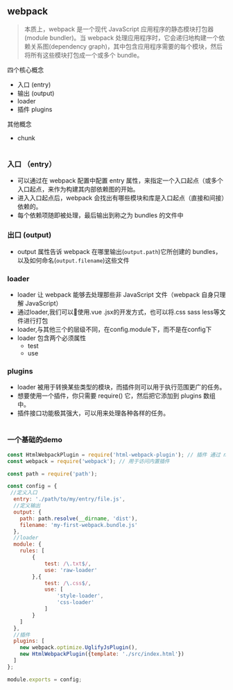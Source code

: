 ## webpack
> 本质上，webpack 是一个现代 JavaScript 应用程序的静态模块打包器(module bundler)。当 webpack 处理应用程序时，它会递归地构建一个依赖关系图(dependency graph)，其中包含应用程序需要的每个模块，然后将所有这些模块打包成一个或多个 bundle。

四个核心概念
- 入口 (entry)
- 输出 (output)
- loader 
- 插件 plugins

其他概念
- chunk
# # 

### 入口 （entry）
- 可以通过在 webpack 配置中配置 entry 属性，来指定一个入口起点（或多个入口起点，来作为构建其内部依赖图的开始。
- 进入入口起点后，webpack 会找出有哪些模块和库是入口起点（直接和间接）依赖的。
- 每个依赖项随即被处理，最后输出到称之为 bundles 的文件中


### 出口 (output)

- output 属性告诉 webpack 在哪里输出(`output.path`)它所创建的 bundles，以及如何命名(`output.filename`)这些文件


### loader

- loader 让 webpack 能够去处理那些非 JavaScript 文件（webpack 自身只理解 JavaScript）
- 通过loader,我们可以使用.vue .jsx的开发方式，也可以将.css sass less等文件进行打包
- loader,与其他三个的层级不同，在config.module下，而不是在config下
- loader 包含两个必须属性
    - test
    - use

### plugins
- loader 被用于转换某些类型的模块，而插件则可以用于执行范围更广的任务。
- 想要使用一个插件，你只需要 require() 它，然后把它添加到 plugins 数组中。
- 插件接口功能极其强大，可以用来处理各种各样的任务。

# #

### 一个基础的demo

``` javascript
const HtmlWebpackPlugin = require('html-webpack-plugin'); // 插件 通过 npm 安装
const webpack = require('webpack'); // 用于访问内置插件

const path = require('path');

const config = {
 //定义入口
  entry: './path/to/my/entry/file.js',
  //定义输出
  output: {
    path: path.resolve(__dirname, 'dist'),
    filename: 'my-first-webpack.bundle.js'
  },
  //loader
  module: {
    rules: [
        {
            test: /\.txt$/, 
            use: 'raw-loader' 
        },{
            test: /\.css$/,
            use: [
                'style-loader',
                'css-loader'
            ]
        }
    ]
  },
  //插件   
  plugins: [
    new webpack.optimize.UglifyJsPlugin(),
    new HtmlWebpackPlugin({template: './src/index.html'})
  ]
};

module.exports = config;

```
# #



